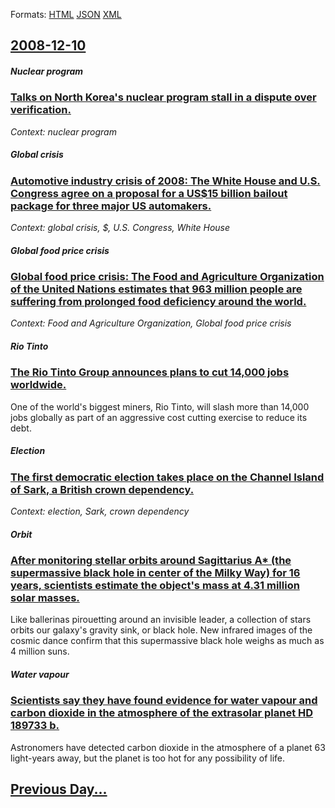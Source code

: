 
Formats: [HTML](2008/12/10/index.html)  [JSON](2008/12/10/index.json)  [XML](2008/12/10/index.xml)  

## [2008-12-10](/news/2008/12/10/index.md)

##### Nuclear program
### [ Talks on North Korea's nuclear program stall in a dispute over verification. ](/news/2008/12/10/talks-on-north-korea-s-nuclear-program-stall-in-a-dispute-over-verification.md)
_Context: nuclear program_

##### Global crisis
### [ Automotive industry crisis of 2008: The White House and U.S. Congress agree on a proposal for a US$15 billion bailout package for three major US automakers. ](/news/2008/12/10/automotive-industry-crisis-of-2008-the-white-house-and-u-s-congress-agree-on-a-proposal-for-a-us-15-billion-bailout-package-for-three-maj.md)
_Context: global crisis, $, U.S. Congress, White House_

##### Global food price crisis
### [ Global food price crisis: The Food and Agriculture Organization of the United Nations estimates that 963 million people are suffering from prolonged food deficiency around the world. ](/news/2008/12/10/global-food-price-crisis-the-food-and-agriculture-organization-of-the-united-nations-estimates-that-963-million-people-are-suffering-from.md)
_Context: Food and Agriculture Organization, Global food price crisis_

##### Rio Tinto
### [ The Rio Tinto Group announces plans to cut 14,000 jobs worldwide. ](/news/2008/12/10/the-rio-tinto-group-announces-plans-to-cut-14-000-jobs-worldwide.md)
One of the world&#039;s biggest miners, Rio Tinto, will slash more than 14,000 jobs globally as part of an aggressive cost cutting exercise to reduce its debt.

##### Election
### [ The first democratic election takes place on the Channel Island of Sark, a British crown dependency. ](/news/2008/12/10/the-first-democratic-election-takes-place-on-the-channel-island-of-sark-a-british-crown-dependency.md)
_Context: election, Sark, crown dependency_

##### Orbit
### [ After monitoring stellar orbits around Sagittarius A* (the supermassive black hole in center of the Milky Way) for 16 years, scientists estimate the object's mass at 4.31 million solar masses. ](/news/2008/12/10/after-monitoring-stellar-orbits-around-sagittarius-a-the-supermassive-black-hole-in-center-of-the-milky-way-for-16-years-scientists-est.md)
Like ballerinas pirouetting around an invisible leader, a collection of stars orbits our galaxy&#39;s gravity sink, or black hole. New infrared images of the cosmic dance confirm that this supermassive black hole weighs as much as 4 million suns.

##### Water vapour
### [ Scientists say they have found evidence for water vapour and carbon dioxide in the atmosphere of the extrasolar planet HD 189733 b. ](/news/2008/12/10/scientists-say-they-have-found-evidence-for-water-vapour-and-carbon-dioxide-in-the-atmosphere-of-the-extrasolar-planet-hd-189733-b.md)
Astronomers have detected carbon dioxide in the atmosphere of a planet 63 light-years away, but the planet is too hot for any possibility of life.

## [Previous Day...](/news/2008/12/9/index.md)

